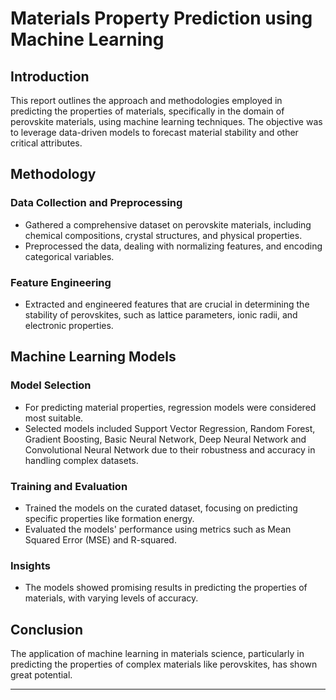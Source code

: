 # Materials Property Prediction using Machine Learning

## Introduction
This report outlines the approach and methodologies employed in predicting the properties of materials, specifically in the domain of perovskite materials, using machine learning techniques. The objective was to leverage data-driven models to forecast material stability and other critical attributes.

## Methodology

### Data Collection and Preprocessing
- Gathered a comprehensive dataset on perovskite materials, including chemical compositions, crystal structures, and physical properties.
- Preprocessed the data, dealing with normalizing features, and encoding categorical variables.

### Feature Engineering
- Extracted and engineered features that are crucial in determining the stability of perovskites, such as lattice parameters, ionic radii, and electronic properties.

## Machine Learning Models

### Model Selection
- For predicting material properties, regression models were considered most suitable.
- Selected models included Support Vector Regression, Random Forest, Gradient Boosting, Basic Neural Network, Deep Neural Network and Convolutional Neural Network due to their robustness and accuracy in handling complex datasets. 

### Training and Evaluation
- Trained the models on the curated dataset, focusing on predicting specific properties like formation energy.
- Evaluated the models' performance using metrics such as Mean Squared Error (MSE) and R-squared.

### Insights
- The models showed promising results in predicting the properties of materials, with varying levels of accuracy.

## Conclusion
The application of machine learning in materials science, particularly in predicting the properties of complex materials like perovskites, has shown great potential.

---
